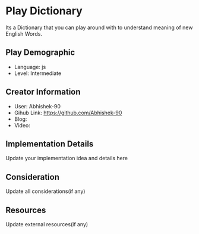 # Play Dictionary

Its a Dictionary that you can play around with to understand meaning of new English Words.

## Play Demographic

- Language: js
- Level: Intermediate

## Creator Information

- User: Abhishek-90
- Gihub Link: https://github.com/Abhishek-90
- Blog:
- Video:

## Implementation Details

Update your implementation idea and details here

## Consideration

Update all considerations(if any)

## Resources

Update external resources(if any)
